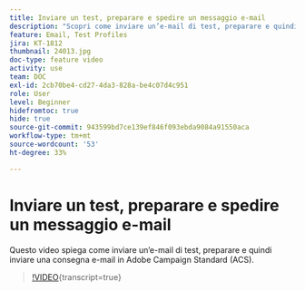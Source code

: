 ```yaml
---
title: Inviare un test, preparare e spedire un messaggio e-mail
description: "Scopri come inviare un’e-mail di test, preparare e quindi inviare la consegna e-mail. "
feature: Email, Test Profiles
jira: KT-1812
thumbnail: 24013.jpg
doc-type: feature video
activity: use
team: DOC
exl-id: 2cb70be4-cd27-4da3-828a-be4c07d4c951
role: User
level: Beginner
hidefromtoc: true
hide: true
source-git-commit: 943599bd7ce139ef846f093ebda9084a91550aca
workflow-type: tm+mt
source-wordcount: '53'
ht-degree: 33%

---
```


# Inviare un test, preparare e spedire un messaggio e-mail

Questo video spiega come inviare un’e-mail di test, preparare e quindi inviare una consegna e-mail in Adobe Campaign Standard (ACS).

>[!VIDEO](https://video.tv.adobe.com/v/24013?learn=on){transcript=true}
